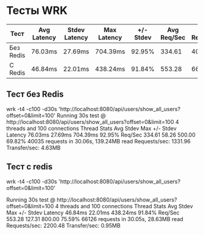 # Тесты WRK

| Тест          | Avg Latency | Stdev Latency | Max Latency | +/- Stdev | Avg Req/Sec | Total Requests | Total Transfer |
|---------------|-------------|---------------|-------------|-----------|--------------|----------------|----------------|
| Без Redis     | 76.03ms     | 27.69ms       | 704.39ms    | 92.95%    | 334.61       | 40035          | 139.24MB       |
| С Redis       | 46.84ms     | 22.01ms       | 438.24ms    | 91.84%    | 553.28       | 66126          | 28.63MB        |


## Тест без Redis
wrk -t4 -c100 -d30s 'http://localhost:8080/api/users/show_all_users?offset=0&limit=100'
Running 30s test @ http://localhost:8080/api/users/show_all_users?offset=0&limit=100
  4 threads and 100 connections
  Thread Stats   Avg      Stdev     Max   +/- Stdev
    Latency    76.03ms   27.69ms 704.39ms   92.95%
    Req/Sec   334.61     58.26   500.00     69.82%
  40035 requests in 30.06s, 139.24MB read
Requests/sec:   1331.96
Transfer/sec:      4.63MB

## Тест с redis
wrk -t4 -c100 -d30s 'http://localhost:8080/api/users/show_all_users?offset=0&limit=100' 

Running 30s test @ http://localhost:8080/api/users/show_all_users?offset=0&limit=100
  4 threads and 100 connections
  Thread Stats   Avg      Stdev     Max   +/- Stdev
    Latency    46.84ms   22.01ms 438.24ms   91.84%
    Req/Sec   553.28    127.31   800.00     75.59%
  66126 requests in 30.05s, 28.63MB read
Requests/sec:   2200.48
Transfer/sec:      0.95MB